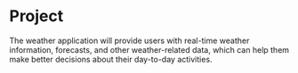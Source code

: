 # Project
The weather application will provide users with real-time weather information, forecasts, and other weather-related data, which can help them make better decisions about their day-to-day activities.
